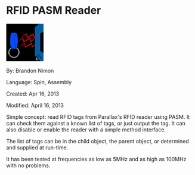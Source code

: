 # RFID PASM Reader

![rfidthumb.jpg](rfidthumb.jpg)

By: Brandon Nimon

Language: Spin, Assembly

Created: Apr 16, 2013

Modified: April 16, 2013

Simple concept: read RFID tags from Parallax's RFID reader using PASM. It can check them against a known list of tags, or just output the tag. It can also disable or enable the reader with a simple method interface.

The list of tags can be in the child object, the parent object, or determined and supplied at run-time.

It has been tested at frequencies as low as 5MHz and as high as 100MHz with no problems.
